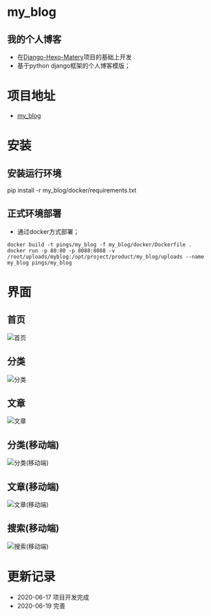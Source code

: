 # my_blog
## 我的个人博客
- 在[Django-Hexo-Matery](https://github.com/sqlsec/Django-Hexo-Matery)项目的基础上开发
- 基于python django框架的个人博客模版；

# 项目地址
- [my_blog](http://time.pings.fun)

# 安装
## 安装运行环境
pip install -r my_blog/docker/requirements.txt
## 正式环境部署
- 通过docker方式部署；
```
docker build -t pings/my_blog -f my_blog/docker/Dockerfile .
docker run -p 80:80 -p 8088:8088 -v /root/uploads/myblog:/opt/project/product/my_blog/uploads --name my_blog pings/my_blog
```

# 界面
## 首页
![首页](http://47.115.184.144:81/static/image/blog-1.png)
## 分类
![分类](http://47.115.184.144:81/static/image/blog-2.png)
## 文章
![文章](http://47.115.184.144:81/static/image/blog-3.png)
## 分类(移动端)
![分类(移动端)](http://47.115.184.144:81/static/image/blog-4.png)
## 文章(移动端)
![文章(移动端)](http://47.115.184.144:81/static/image/blog-5.png)
## 搜索(移动端)
![搜索(移动端)](http://47.115.184.144:81/static/image/blog-6.png)

# 更新记录
- 2020-06-17 项目开发完成
- 2020-06-19 完善